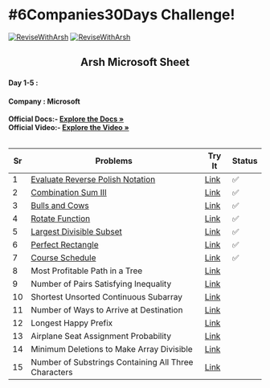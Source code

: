 # #6Companies30Days Challenge!

[![ReviseWithArsh](https://img.shields.io/badge/ReviseWithArsh-6Companies30Days-blue?style=for-the-badge&logo=github)](https://github.com/Vedang12d/6Companies30Days)
[![ReviseWithArsh](https://img.shields.io/badge/Language-C++-purple?style=for-the-badge&logo=C%2B%2B)](https://github.com/Vedang12d/6Companies30Days)

<b><h2 align="center">Arsh Microsoft Sheet</h2></b>

#### Day 1-5 :
#### Company : Microsoft

<b>Official Docs:- </b> <a href="https://docs.google.com/document/d/1jkVKWPcOAE2Xjt7GFLV-M8N50HygZpWcO26REFa7dZM/edit?usp=sharing"><strong>Explore the Docs »</strong></a><br/>
<b>Official Video:- </b> <a href="https://linktw.in/tYRJcv"><strong>Explore the Video »</strong></a><br/>
<br/>

Sr | Problems | Try It | Status
----|---------------------------------------------------------------------------------------------------------------------------|-------------------------------------------------------------------------------------------------------------------------------------------|---------
1   | [Evaluate Reverse Polish Notation](./Microsoft/evaluate-reverse-polish-notation.md)                                                     | [Link](https://leetcode.com/problems/evaluate-reverse-polish-notation/)                             | ✅
2   | [Combination Sum III](./Microsoft/combination-sum-iii.md)                                                     | [Link](https://leetcode.com/problems/combination-sum-iii/)                             | ✅
3   | [Bulls and Cows](./Microsoft/bulls-and-cows.md)                                                     | [Link](https://leetcode.com/problems/bulls-and-cows/)                             | ✅
4   | [Rotate Function](./Microsoft/rotate-function.md)                                                     | [Link](https://leetcode.com/problems/rotate-function/)                             | ✅
5   | [Largest Divisible Subset](./Microsoft/largest-divisible-subset.md)                                                     | [Link](https://leetcode.com/problems/largest-divisible-subset/)                             | ✅
6   | [Perfect Rectangle](./Microsoft/perfect-rectangle.md)                                                     | [Link](https://leetcode.com/problems/perfect-rectangle/)                             | ✅
7   | [Course Schedule](./Microsoft/course-schedule.md)                                                     | [Link](https://leetcode.com/problems/course-schedule/)                             | ✅
8   | Most Profitable Path in a Tree                                                     | [Link](https://leetcode.com/problems/most-profitable-path-in-a-tree/)                             | 
9   | Number of Pairs Satisfying Inequality                                                     | [Link](https://leetcode.com/problems/number-of-pairs-satisfying-inequality/)                             | 
10   | Shortest Unsorted Continuous Subarray                                                     | [Link](https://leetcode.com/problems/shortest-unsorted-continuous-subarray/)                             | 
11   | Number of Ways to Arrive at Destination                                                     | [Link](https://leetcode.com/problems/number-of-ways-to-arrive-at-destination/)                             | 
12   | Longest Happy Prefix                                                     | [Link](https://leetcode.com/problems/longest-happy-prefix/)                             | 
13   | Airplane Seat Assignment Probability                                                     | [Link](https://leetcode.com/problems/airplane-seat-assignment-probability/)                             | 
14   | Minimum Deletions to Make Array Divisible                                                     | [Link](https://leetcode.com/problems/minimum-deletions-to-make-array-divisible/)                             | 
15   | Number of Substrings Containing All Three Characters                                                     | [Link](https://leetcode.com/problems/number-of-substrings-containing-all-three-characters/)                             | 
